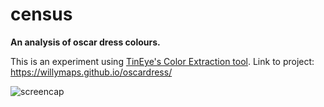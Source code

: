 # census

<strong>An analysis of oscar dress colours.</strong>

This is an experiment using <a href="http://labs.tineye.com/color/" target="blank">TinEye's Color Extraction tool</a>.
Link to project: https://willymaps.github.io/oscardress/

![screencap](http://i.imgur.com/veSGgh4.png)

